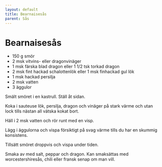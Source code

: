 ```yaml
---
layout: default
title: Bearnaisesås
parent: Sås
---
```

# Bearnaisesås

-   150 g smör
-   2 msk vitvins- eller dragonvinäger
-   1 msk färska blad dragon eller 1 1/2 tsk torkad dragon
-   2 msk fint hackad schalottenlök eller 1 msk finhackad gul lök
-   1 msk hackad persilja
-   2 msk vatten
-   3 äggulor

Smält smöret i en kastrull. Ställ åt sidan.

Koka i sauteuse lök, persilja, dragon och vinäger på stark värme och utan lock tills
nästan all vätska kokat bort. 

Häll i 2 msk vatten och rör runt med en visp.

Lägg i äggulorna och vispa försiktigt på svag värme tills du har en skummig konsistens.

Tillsätt smöret droppvis och vispa under tiden.

Smaka av med salt, peppar och dragon. Kan smaksättas med worcestershiresås, chili eller
fransk senap om man vill.

